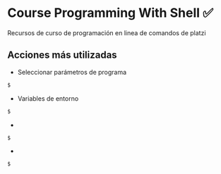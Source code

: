 # Course Programming With Shell ✅
Recursos de curso de programación en linea de comandos de platzi

## Acciones más utilizadas

- Seleccionar parámetros de programa
```bash
$
```

- Variables de entorno

```bash
$
```

- 

```bash
$
```

- 
```bash
$
```
